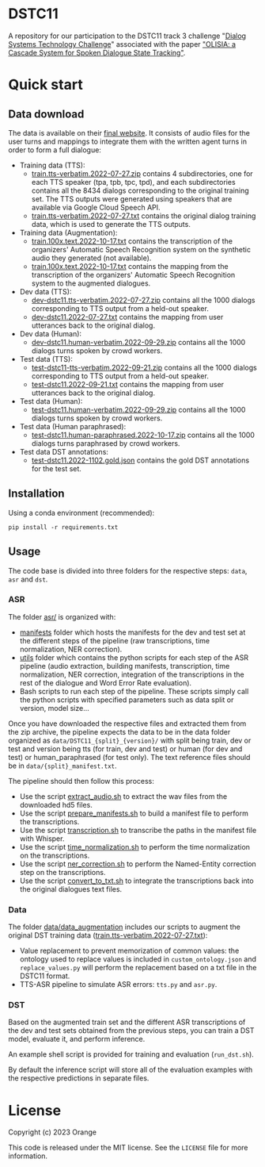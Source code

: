 # DSTC11

A repository for our participation to the DSTC11 track 3 challenge "[Dialog Systems Technology Challenge](https://dstc11.dstc.community/)" associated with the paper ["OLISIA: a Cascade System for Spoken Dialogue State Tracking"]().


# Quick start

## Data download

 The data is available on their [final website](https://storage.googleapis.com/gresearch/dstc11/dstc11_20221102a.html). It consists of audio files for the user turns and mappings to integrate them with the written agent turns in order to form a full dialogue:

- Training data (TTS):
    - [train.tts-verbatim.2022-07-27.zip](https://storage.googleapis.com/gresearch/dstc11/train.tts-verbatim.2022-07-27.zip) contains 4 subdirectories, one for each TTS speaker (tpa, tpb, tpc, tpd), and each subdirectories contains all the 8434 dialogs corresponding to the original training set. The TTS outputs were generated using speakers that are available via Google Cloud Speech API.
    - [train.tts-verbatim.2022-07-27.txt](https://storage.googleapis.com/gresearch/dstc11/train.tts-verbatim.2022-07-27.txt) contains the original dialog training data, which is used to generate the TTS outputs.
- Training data (Augmentation):
    - [train.100x.text.2022-10-17.txt](https://storage.googleapis.com/gresearch/dstc11/train.100x.text.2022-10-17.txt) contains the transcription of the organizers' Automatic Speech Recognition system on the synthetic audio they generated (not available).
    - [train.100x.text.2022-10-17.txt](https://storage.googleapis.com/gresearch/dstc11/train.100x.text.2022-10-17.txt) contains the mapping from the transcription of the organizers' Automatic Speech Recognition system to the augmented dialogues.
- Dev data (TTS):
    - [dev-dstc11.tts-verbatim.2022-07-27.zip](https://storage.googleapis.com/gresearch/dstc11/dev-dstc11.tts-verbatim.2022-07-27.zip) contains all the 1000 dialogs corresponding to TTS output from a held-out speaker.
    - [dev-dstc11.2022-07-27.txt](https://storage.googleapis.com/gresearch/dstc11/dev-dstc11.2022-07-27.txt) contains the mapping from user utterances back to the original dialog.
- Dev data (Human):
    - [dev-dstc11.human-verbatim.2022-09-29.zip](https://storage.googleapis.com/gresearch/dstc11/dev-dstc11.human-verbatim.2022-09-29.zip) contains all the 1000 dialogs turns spoken by crowd workers.
- Test data (TTS):
    - [test-dstc11-tts-verbatim.2022-09-21.zip](https://storage.googleapis.com/gresearch/dstc11/test-dstc11-tts-verbatim.2022-09-21.zip) contains all the 1000 dialogs corresponding to TTS output from a held-out speaker.
    - [test-dstc11.2022-09-21.txt](https://storage.googleapis.com/gresearch/dstc11/test-dstc11.2022-09-21.txt) contains the mapping from user utterances back to the original dialog.
- Test data (Human):
    - [test-dstc11.human-verbatim.2022-09-29.zip](https://storage.googleapis.com/gresearch/dstc11/test-dstc11.human-verbatim.2022-09-29.zip) contains all the 1000 dialogs turns spoken by crowd workers.
- Test data (Human paraphrased):
    - [test-dstc11.human-paraphrased.2022-10-17.zip](https://storage.googleapis.com/gresearch/dstc11/test-dstc11.human-paraphrased.2022-10-17.zip) contains all the 1000 dialogs turns paraphrased by crowd workers.
- Test data DST annotations:
    - [test-dstc11.2022-1102.gold.json](https://storage.googleapis.com/gresearch/dstc11/dev-dstc11.2022-1102.gold.json) contains the gold DST annotations for the test set.

## Installation

Using a conda environment (recommended):

```
pip install -r requirements.txt
```

## Usage

The code base is divided into three folders for the respective steps: `data`, `asr` and `dst`.

### ASR

The folder [asr/](asr/) is organized with:

- [manifests](asr/manifests/) folder which hosts the manifests for the dev and test set at the different steps of the pipeline (raw transcriptions, time normalization, NER correction).
- [utils](asr/utils/) folder which contains the python scripts for each step of the ASR pipeline (audio extraction, building manifests, transcription, time normalization, NER correction, integration of the transcriptions in the rest of the dialogue and Word Error Rate evaluation).
- Bash scripts to run each step of the pipeline. These scripts simply call the python scripts with specified parameters such as data split or version, model size...

Once you have downloaded the respective files and extracted them from the zip archive, the pipeline expects the data to be in the data folder organized as `data/DSTC11_{split}_{version}/` with split being train, dev or test and version being tts (for train, dev and test) or human (for dev and test) or human_paraphrased (for test only). The text reference files should be in `data/{split}_manifest.txt`.

The pipeline should then follow this process:

- Use the script [extract_audio.sh](asr/extract_audio.sh) to extract the wav files from the downloaded hd5 files.
- Use the script [prepare_manifests.sh](asr/prepare_manifests.sh) to build a manifest file to perform the transcriptions.
- Use the script [transcription.sh](asr/transcription.sh) to transcribe the paths in the manifest file with Whisper.
- Use the script [time_normalization.sh](time_normalization.sh) to perform the time normalization on the transcriptions.
- Use the script [ner_correction.sh](ner_correction.sh) to perform the Named-Entity correction step on the transcriptions.
- Use the script [convert_to_txt.sh](asr/convert_to_txt.sh) to integrate the transcriptions back into the original dialogues text files.

### Data 

The folder [data/data_augmentation](data/data_augmentation) includes our scripts to augment the original DST training data ([train.tts-verbatim.2022-07-27.txt](https://storage.googleapis.com/gresearch/dstc11/train.tts-verbatim.2022-07-27.txt)):
- Value replacement to prevent memorization of common values: the ontology used to replace values is included in `custom_ontology.json` and `replace_values.py` will perform the replacement based on a txt file in the DSTC11 format.
- TTS-ASR pipeline to simulate ASR errors: `tts.py` and `asr.py`.

### DST 

Based on the augmented train set and the different ASR transcriptions of the dev and test sets obtained from the previous steps, you can train a DST model, evaluate it, and perform inference.

An example shell script is provided for training and evaluation (`run_dst.sh`).

By default the inference script will store all of the evaluation examples with the respective predictions in separate files.

# License

Copyright (c) 2023 Orange

This code is released under the MIT license. See the `LICENSE` file for more information.
